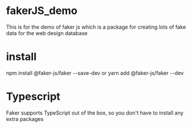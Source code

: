 # fakerJS_demo
This is for the demo of faker js which is a package for creating lots of fake data for the web design database

# install
npm install @faker-js/faker --save-dev
or
yarn add @faker-js/faker --dev

# Typescript
Faker supports TypeScript out of the box, so you don't have to install any extra packages


